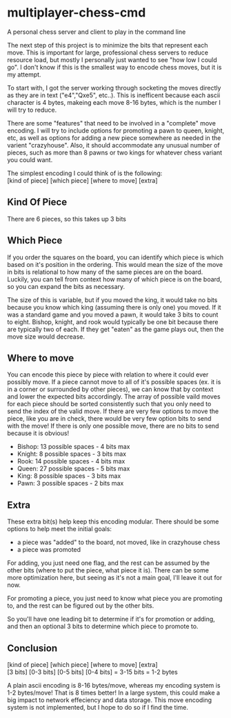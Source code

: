# multiplayer-chess-cmd
A personal chess server and client to play in the command line

The next step of this project is to minimize the bits that represent each move. This is important for large, professional chess servers to reduce resource load, but mostly I personally just wanted to see "how low I could go". I don't know if this is the smallest way to encode chess moves, but it is my attempt.

To start with, I got the server working through socketing the moves directly as they are in text ("e4","Qxe5", etc..). This is inefficent because each ascii character is 4 bytes, makeing each move 8-16 bytes, which is the number I will try to reduce. 

There are some "features" that need to be involved in a "complete" move encoding. I will try to include options for promoting a pawn to queen, knight, etc, as well as options for adding a new piece somewhere as needed in the varient "crazyhouse". Also, it should accommodate any unusual number of pieces, such as more than 8 pawns or two kings for whatever chess variant you could want.

The simplest encoding I could think of is the following:  
[kind of piece] [which piece] [where to move] [extra]

## Kind Of Piece

There are 6 pieces, so this takes up 3 bits

## Which Piece

If you order the squares on the board, you can identify which piece is which based on it's position in the ordering. This would mean the size of the move in bits is relational to how many of the same pieces are on the board. Luckily, you can tell from context how many of which piece is on the board, so you can expand the bits as necessary.

The size of this is variable, but if you moved the king, it would take no bits because you know which king (assuming there is only one) you moved. If it was a standard game and you moved a pawn, it would take 3 bits to count to eight. Bishop, knight, and rook would typically be one bit because there are typically two of each. If they get "eaten" as the game plays out, then the move size would decrease.

## Where to move

You can encode this piece by piece with relation to where it could ever possibly move. If a piece cannot move to all of it's possible spaces (ex. it is in a corner or surrounded by other pieces), we can know that by context and lower the expected bits accordingly. The array of possible vaild moves for each piece should be sorted consistently such that you only need to send the index of the valid move. If there are very few options to move the piece, like you are in check, there would be very few option bits to send with the move! If there is only one possible move, there are no bits to send because it is obvious!

- Bishop: 13 possible spaces - 4 bits max  
- Knight: 8 possible spaces - 3 bits max  
- Rook: 14 possible spaces - 4 bits max  
- Queen: 27 possible spaces - 5 bits max  
- King: 8 possible spaces - 3 bits max  
- Pawn: 3 possible spaces - 2 bits max  

## Extra

These extra bit(s) help keep this encoding modular. There should be some options to help meet the initial goals:

- a piece was "added" to the board, not moved, like in crazyhouse chess
- a piece was promoted

For adding, you just need one flag, and the rest can be assumed by the other bits (where to put the piece, what piece it is). There can be some more optimization here, but seeing as it's not a main goal, I'll leave it out for now.

For promoting a piece, you just need to know what piece you are promoting to, and the rest can be figured out by the other bits.

So you'll have one leading bit to determine if it's for promotion or adding, and then an optional 3 bits to determine which piece to promote to.

## Conclusion

[kind of piece] [which piece] [where to move] [extra]  
[3 bits] [0-3 bits] [0-5 bits] [0-4 bits] = 3-15 bits = 1-2 bytes

A plain ascii encoding is 8-16 bytes/move, whereas my encoding system is 1-2 bytes/move! That is 8 times better! In a large system, this could make a big impact to network effeciency and data storage. This move encoding system is not implemented, but I hope to do so if I find the time.
